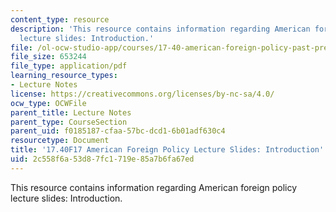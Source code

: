 ```yaml
---
content_type: resource
description: 'This resource contains information regarding American foreign policy
  lecture slides: Introduction.'
file: /ol-ocw-studio-app/courses/17-40-american-foreign-policy-past-present-and-future-fall-2017/2c558f6a53d87fc1719e85a7b6fa67ed_MIT17_40F17_Introduction.pdf
file_size: 653244
file_type: application/pdf
learning_resource_types:
- Lecture Notes
license: https://creativecommons.org/licenses/by-nc-sa/4.0/
ocw_type: OCWFile
parent_title: Lecture Notes
parent_type: CourseSection
parent_uid: f0185187-cfaa-57bc-dcd1-6b01adf630c4
resourcetype: Document
title: '17.40F17 American Foreign Policy Lecture Slides: Introduction'
uid: 2c558f6a-53d8-7fc1-719e-85a7b6fa67ed
---
```

This resource contains information regarding American foreign policy lecture slides: Introduction.